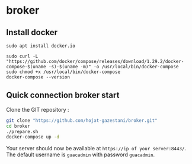 # broker

## Install docker

```shell
sudo apt install docker.io

sudo curl -L "https://github.com/docker/compose/releases/download/1.29.2/docker-compose-$(uname -s)-$(uname -m)" -o /usr/local/bin/docker-compose
sudo chmod +x /usr/local/bin/docker-compose
docker-compose --version

```


## Quick connection broker start 
Clone the GIT repository :

~~~bash
git clone "https://github.com/hojat-gazestani/broker.git"
cd broker
./prepare.sh
docker-compose up -d
~~~

Your server should now be available at `https://ip of your server:8443/`. The default username is `guacadmin` with password `guacadmin`.


